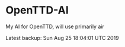 # OpenTTD-AI
My AI for OpenTTD, will use primarily air

Latest backup: Sun Aug 25 18:04:01 UTC 2019
